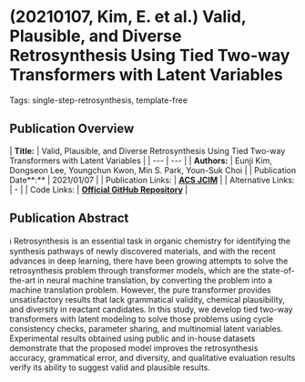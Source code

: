 # (20210107, Kim, E. et al.) Valid, Plausible, and Diverse Retrosynthesis Using Tied Two-way Transformers with Latent Variables

Tags: single-step-retrosynthesis, template-free

## Publication Overview

| **Title:**  | Valid, Plausible, and Diverse Retrosynthesis Using Tied Two-way Transformers with
Latent Variables |
| --- | --- |
| **Authors:**  | Eunji Kim, Dongseon Lee, Youngchun Kwon, Min S. Park, Youn-Suk Choi |
| Publication Date**:**  | 2021/01/07 |
| Publication Links: | [**ACS JCIM**](https://pubs.acs.org/doi/10.1021/acs.jcim.0c01074) |
| Alternative Links: | - |
| Code Links: | [**Official GitHub Repository**](https://github.com/ejklike/tied-twoway-transformer) |

## Publication Abstract

<aside>
ℹ️ Retrosynthesis is an essential task in organic chemistry for identifying the synthesis pathways of newly discovered materials, and with the recent advances in deep learning, there have been growing attempts to solve the retrosynthesis problem through transformer models, which are the state-of-the-art in neural machine translation, by converting the problem into a machine translation problem. However, the pure transformer provides unsatisfactory results that lack grammatical validity, chemical plausibility, and diversity in reactant candidates. In this study, we develop tied two-way transformers with latent modeling to solve those problems using cycle consistency checks, parameter sharing, and multinomial latent variables. Experimental results obtained using public and in-house datasets demonstrate that the proposed model improves the retrosynthesis accuracy, grammatical error, and diversity, and qualitative evaluation results verify its ability to suggest valid and plausible results.

</aside>